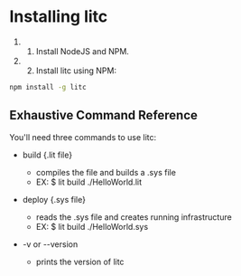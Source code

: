 # Installing litc

1. 1) Install NodeJS and NPM.

2. 2) Install litc using NPM:

  ```bash
  npm install -g litc
  ```


## Exhaustive Command Reference

You'll need three commands to use litc:

  - build {.lit file}
    - compiles the file and builds a .sys file
    - EX: $ lit build ./HelloWorld.lit

  - deploy {.sys file}
    - reads the .sys file and creates running infrastructure
    - EX: $ lit build ./HelloWorld.sys

  - -v or --version
    - prints the version of litc
